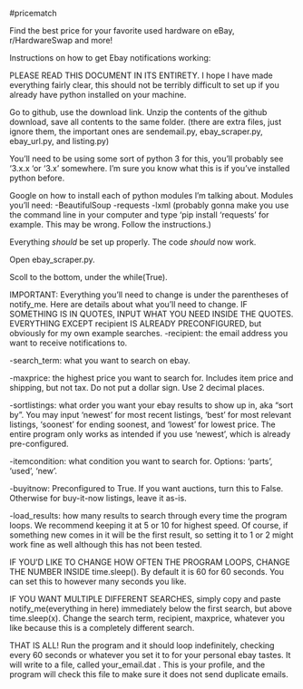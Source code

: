 #pricematch

Find the best price for your favorite used hardware on eBay, r/HardwareSwap and more!



Instructions on how to get Ebay notifications working:

PLEASE READ THIS DOCUMENT IN ITS ENTIRETY. I hope I have made everything fairly clear, this should not be terribly difficult to set up if you already have python installed on your machine.

Go to github, use the download link.
Unzip the contents of the github download, save all contents to the same folder. (there are extra files, just ignore them, the important ones are sendemail.py, ebay_scraper.py, ebay_url.py, and listing.py)

You’ll need to be using some sort of python 3 for this, you’ll probably see ‘3.x.x ‘or ‘3.x’ somewhere. I’m sure you know what this is if you’ve installed python before.

Google on how to install each of python modules l’m talking about.
Modules you’ll need: 
-BeautifulSoup
-requests
-lxml
(probably gonna make you use the command line in your computer and type ‘pip install ‘requests’ for example. This may be wrong. Follow the instructions.)

Everything *should* be set up properly.
The code *should* now work. 


Open ebay_scraper.py. 

Scoll to the bottom, under the while(True).


IMPORTANT: Everything you’ll need to change is under the parentheses of notify_me. Here are details about what you’ll need to change. IF SOMETHING IS IN QUOTES, INPUT WHAT YOU NEED INSIDE THE QUOTES. EVERYTHING EXCEPT recipient IS ALREADY PRECONFIGURED, but obviously for my own example searches.
-recipient: the email address you want to receive notifications to.

-search_term: what you want to search on ebay.

-maxprice: the highest price you want to search for. Includes item price and shipping, but not tax. Do not put a dollar sign. Use 2 decimal places.

-sortlistings: what order you want your ebay results to show up in, aka “sort by”. You may input ‘newest’ for most recent listings, ‘best’ for most relevant listings, ‘soonest’ for ending soonest, and ‘lowest’ for lowest price. The entire program only works as intended if you use ‘newest’, which is already pre-configured.

-itemcondition: what condition you want to search for. Options: ‘parts’, ‘used’, ‘new’.

-buyitnow: Preconfigured to True. If you want auctions, turn this to False. Otherwise for buy-it-now listings, leave it as-is.

-load_results: how many results to search through every time the program loops. We recommend keeping it at 5 or 10 for highest speed. Of course, if something new comes in it will be the first result, so setting it to 1 or 2 might work fine as well although this has not been tested.


IF YOU’D LIKE TO CHANGE HOW OFTEN THE PROGRAM LOOPS, CHANGE THE NUMBER INSIDE time.sleep(). By default it is 60 for 60 seconds. You can set this to however many seconds you like.

IF YOU WANT MULTIPLE DIFFERENT SEARCHES, simply copy and paste notify_me(everything in here) immediately below the first search, but above time.sleep(x). Change the search term, recipient, maxprice, whatever you like because this is a completely different search.

THAT IS ALL! Run the program and it should loop indefinitely, checking every 60 seconds or whatever you set it to for your personal ebay tastes. It will write to a file, called your_email.dat . This is your profile, and the program will check this file to make sure it does not send duplicate emails. 



